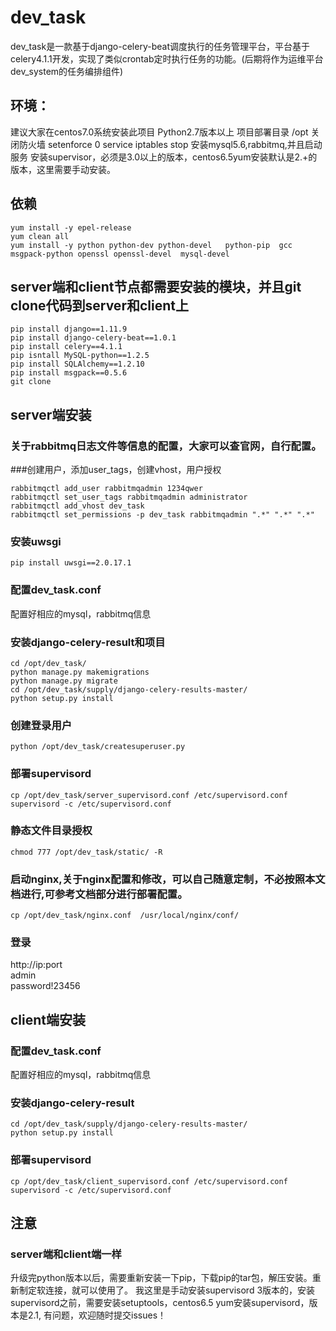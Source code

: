 # dev_task
dev_task是一款基于django-celery-beat调度执行的任务管理平台，平台基于celery4.1.1开发，实现了类似crontab定时执行任务的功能。(后期将作为运维平台dev_system的任务编排组件)
## 环境：
建议大家在centos7.0系统安装此项目
Python2.7版本以上
项目部署目录 /opt
关闭防火墙
setenforce 0
service iptables stop
安装mysql5.6,rabbitmq,并且启动服务
安装supervisor，必须是3.0以上的版本，centos6.5yum安装默认是2.+的版本，这里需要手动安装。
## 依赖
```
yum install -y epel-release
yum clean all
yum install -y python python-dev python-devel   python-pip  gcc  msgpack-python openssl openssl-devel  mysql-devel
```
## server端和client节点都需要安装的模块，并且git clone代码到server和client上
```
pip install django==1.11.9
pip install django-celery-beat==1.0.1
pip install celery==4.1.1
pip isntall MySQL-python==1.2.5
pip install SQLAlchemy==1.2.10
pip install msgpack==0.5.6
git clone
```

## server端安装
### 关于rabbitmq日志文件等信息的配置，大家可以查官网，自行配置。
###创建用户，添加user_tags，创建vhost，用户授权
```
rabbitmqctl add_user rabbitmqadmin 1234qwer
rabbitmqctl set_user_tags rabbitmqadmin administrator
rabbitmqctl add_vhost dev_task
rabbitmqctl set_permissions -p dev_task rabbitmqadmin ".*" ".*" ".*"
```

### 安装uwsgi
```
pip install uwsgi==2.0.17.1
```
### 配置dev_task.conf
配置好相应的mysql，rabbitmq信息

### 安装django-celery-result和项目
```
cd /opt/dev_task/
python manage.py makemigrations
python manage.py migrate
cd /opt/dev_task/supply/django-celery-results-master/
python setup.py install
```
### 创建登录用户
```
python /opt/dev_task/createsuperuser.py
```
### 部署supervisord
```
cp /opt/dev_task/server_supervisord.conf /etc/supervisord.conf
supervisord -c /etc/supervisord.conf
```
### 静态文件目录授权
```
chmod 777 /opt/dev_task/static/ -R
```
### 启动nginx,关于nginx配置和修改，可以自己随意定制，不必按照本文档进行,可参考文档部分进行部署配置。
```
cp /opt/dev_task/nginx.conf  /usr/local/nginx/conf/
```
### 登录
http://ip:port<br>
admin<br>
password!23456

## client端安装
### 配置dev_task.conf
配置好相应的mysql，rabbitmq信息

### 安装django-celery-result
```
cd /opt/dev_task/supply/django-celery-results-master/
python setup.py install
```
### 部署supervisord
```
cp /opt/dev_task/client_supervisord.conf /etc/supervisord.conf
supervisord -c /etc/supervisord.conf
```

## 注意
### server端和client端一样
升级完python版本以后，需要重新安装一下pip，下载pip的tar包，解压安装。重新制定软连接，就可以使用了。
我这里是手动安装supervisord 3版本的，安装supervisord之前，需要安装setuptools，centos6.5 yum安装supervisord，版本是2.1,
有问题，欢迎随时提交issues！

